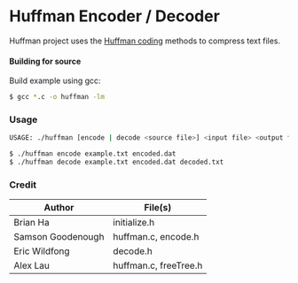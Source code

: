 # Huffman Encoder / Decoder
Huffman project uses the [Huffman coding] methods to compress text files.  

#### Building for source
Build example using gcc:
```sh
$ gcc *.c -o huffman -lm
```

### Usage
```sh
USAGE: ./huffman [encode | decode <source file>] <input file> <output file>
```
```sh
$ ./huffman encode example.txt encoded.dat
$ ./huffman decode example.txt encoded.dat decoded.txt 
```

### Credit

| Author | File(s) |
| ------ | ------ |
| Brian Ha | initialize.h |
| Samson Goodenough | huffman.c, encode.h |
| Eric Wildfong | decode.h |
| Alex Lau | huffman.c, freeTree.h |

[//]:#
   [Huffman coding]: <https://en.wikipedia.org/wiki/Huffman_coding>